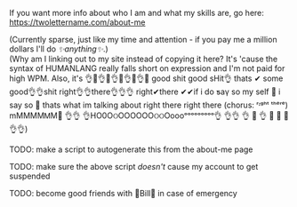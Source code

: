 If you want more info about who I am and what my skills are, go here: https://twolettername.com/about-me

(Currently sparse, just like my time and attention - if you pay me a million dollars I'll do _✨anything✨_.)
<br/>(Why am I linking out to my site instead of copying it here? It's 'cause the syntax of HUMANLANG really falls short on expression and I'm not paid for high WPM. Also, it's 👌👀👌👀👌👀👌👀👌👀 good shit go౦ԁ sHit👌 thats ✔ some good👌👌shit right👌👌there👌👌👌 right✔there ✔✔if i do ƽaү so my self 💯 i say so 💯 thats what im talking about right there right there (chorus: ʳᶦᵍʰᵗ ᵗʰᵉʳᵉ) mMMMMᎷМ💯 👌👌 👌НO0ОଠOOOOOОଠଠOoooᵒᵒᵒᵒᵒᵒᵒᵒᵒ👌 👌👌 👌 💯 👌 👀 👀 👀 👌👌)

TODO: make a script to autogenerate this from the about-me page

TODO: make sure the above script _doesn't_ cause my account to get suspended

TODO: become good friends with 💸Bill💸 in case of emergency

<!---
twolettername/twolettername is a ✨ special ✨ repository because its `README.md` (this file) appears on your GitHub profile.
You can click the Preview link to take a look at your changes.
--->
